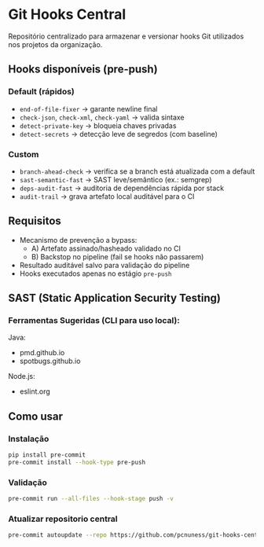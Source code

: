 # Git Hooks Central

Repositório centralizado para armazenar e versionar hooks Git utilizados nos projetos da organização.

## Hooks disponíveis (pre-push)
### Default (rápidos)
- `end-of-file-fixer`           → garante newline final
- `check-json`, `check-xml`, `check-yaml` → valida sintaxe
- `detect-private-key`          → bloqueia chaves privadas
- `detect-secrets`              → detecção leve de segredos (com baseline)

### Custom
- `branch-ahead-check`          → verifica se a branch está atualizada com a default
- `sast-semantic-fast`          → SAST leve/semântico (ex.: semgrep)
- `deps-audit-fast`             → auditoria de dependências rápida por stack
- `audit-trail`                 → grava artefato local auditável para o CI

## Requisitos
- Mecanismo de prevenção a bypass:
  - A) Artefato assinado/hasheado validado no CI
  - B) Backstop no pipeline (fail se hooks não passarem)
- Resultado auditável salvo para validação do pipeline
- Hooks executados apenas no estágio `pre-push`


## SAST (Static Application Security Testing)

### Ferramentas Sugeridas (CLI para uso local):
Java: 
 * pmd.github.io
 * spotbugs.github.io

Node.js: 
 * eslint.org

## Como usar

### Instalação
```bash
pip install pre-commit
pre-commit install --hook-type pre-push
```

### Validação
```bash
pre-commit run --all-files --hook-stage push -v
```

### Atualizar repositorio central
```bash
pre-commit autoupdate --repo https://github.com/pcnuness/git-hooks-central.git
```
